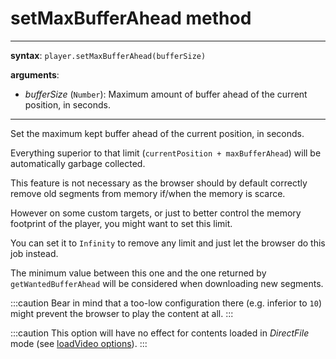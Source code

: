 # setMaxBufferAhead method

---

**syntax**: `player.setMaxBufferAhead(bufferSize)`

**arguments**:

- _bufferSize_ (`Number`): Maximum amount of buffer ahead of the current
  position, in seconds.

---

Set the maximum kept buffer ahead of the current position, in seconds.

Everything superior to that limit (`currentPosition + maxBufferAhead`) will
be automatically garbage collected.

This feature is not necessary as the browser should by default correctly
remove old segments from memory if/when the memory is scarce.

However on some custom targets, or just to better control the memory footprint
of the player, you might want to set this limit.

You can set it to `Infinity` to remove any limit and just let the browser do
this job instead.

The minimum value between this one and the one returned by
`getWantedBufferAhead` will be considered when downloading new segments.

:::caution
Bear in mind that a too-low configuration there (e.g. inferior to
`10`) might prevent the browser to play the content at all.
:::

:::caution
This option will have no effect for contents loaded in _DirectFile_ mode (see [loadVideo options](../Loading_a_Content.md#transport)).
:::
